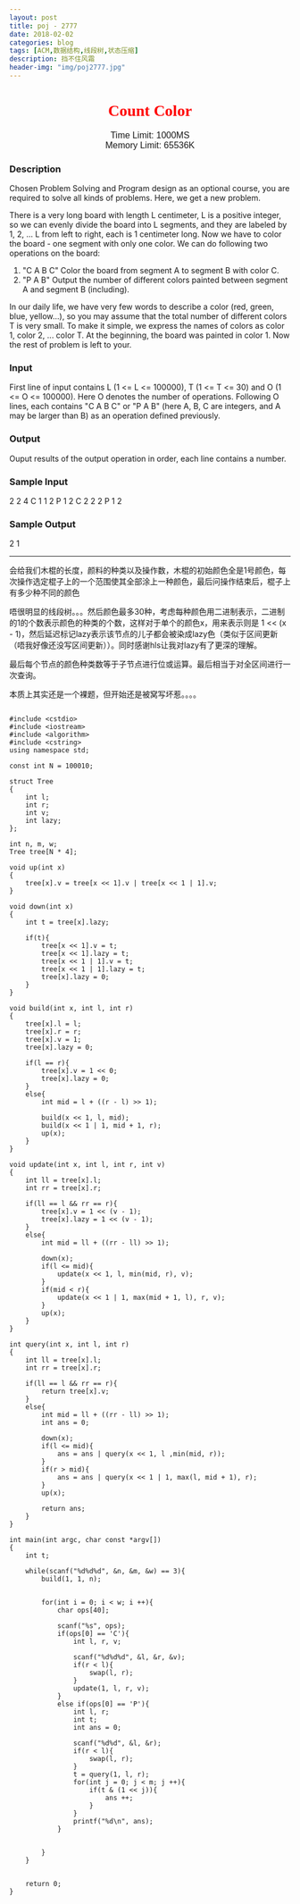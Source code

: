 ```yaml
---
layout: post
title: poj - 2777
date: 2018-02-02
categories: blog
tags: [ACM,数据结构,线段树,状态压缩]
description: 挡不住风霜
header-img: "img/poj2777.jpg"
---
```





<center><h1><font face="verdana" color="red"> Count Color </font></h1></center>

<center><font size="3" face="arial"> Time Limit: 1000MS </font></center>	 
<center><font size="3" face="arial"> Memory Limit: 65536K </font></center>	 	



### Description

Chosen Problem Solving and Program design as an optional course, you are required to solve all kinds of problems. Here, we get a new problem. 

There is a very long board with length L centimeter, L is a positive integer, so we can evenly divide the board into L segments, and they are labeled by 1, 2, ... L from left to right, each is 1 centimeter long. Now we have to color the board - one segment with only one color. We can do following two operations on the board: 

1. "C A B C" Color the board from segment A to segment B with color C. 
2. "P A B" Output the number of different colors painted between segment A and segment B (including). 

In our daily life, we have very few words to describe a color (red, green, blue, yellow…), so you may assume that the total number of different colors T is very small. To make it simple, we express the names of colors as color 1, color 2, ... color T. At the beginning, the board was painted in color 1. Now the rest of problem is left to your. 

### Input

First line of input contains L (1 <= L <= 100000), T (1 <= T <= 30) and O (1 <= O <= 100000). Here O denotes the number of operations. Following O lines, each contains "C A B C" or "P A B" (here A, B, C are integers, and A may be larger than B) as an operation defined previously.

### Output

Ouput results of the output operation in order, each line contains a number.

### Sample Input

2 2 4
C 1 1 2
P 1 2
C 2 2 2
P 1 2

### Sample Output

2
1



***
会给我们木棍的长度，颜料的种类以及操作数，木棍的初始颜色全是1号颜色，每次操作选定棍子上的一个范围使其全部涂上一种颜色，最后问操作结束后，棍子上有多少种不同的颜色




唔很明显的线段树。。。然后颜色最多30种，考虑每种颜色用二进制表示，二进制的1的个数表示颜色的种类的个数，这样对于单个的颜色x，用来表示则是 1 << (x - 1)，然后延迟标记lazy表示该节点的儿子都会被染成lazy色（类似于区间更新（唔我好像还没写区间更新））。同时感谢hls让我对lazy有了更深的理解。

最后每个节点的颜色种类数等于子节点进行位或运算。最后相当于对全区间进行一次查询。




本质上其实还是一个裸题，但开始还是被窝写坏惹。。。。


<pre><code>
#include &ltcstdio&gt  
#include &ltiostream&gt  
#include &ltalgorithm&gt  
#include &ltcstring&gt  
using namespace std;  
  
const int N = 100010;  
  
struct Tree  
{  
    int l;  
    int r;  
    int v;  
    int lazy;  
};  
  
int n, m, w;  
Tree tree[N * 4];  
  
void up(int x)  
{  
    tree[x].v = tree[x << 1].v | tree[x << 1 | 1].v;  
}  
  
void down(int x)  
{  
    int t = tree[x].lazy;  
  
    if(t){  
        tree[x << 1].v = t;  
        tree[x << 1].lazy = t;  
        tree[x << 1 | 1].v = t;  
        tree[x << 1 | 1].lazy = t;  
        tree[x].lazy = 0;  
    }  
}  
  
void build(int x, int l, int r)  
{  
    tree[x].l = l;  
    tree[x].r = r;  
    tree[x].v = 1;  
    tree[x].lazy = 0;  
  
    if(l == r){  
        tree[x].v = 1 << 0;  
        tree[x].lazy = 0;  
    }  
    else{  
        int mid = l + ((r - l) >> 1);  
  
        build(x << 1, l, mid);  
        build(x << 1 | 1, mid + 1, r);  
        up(x);  
    }  
}  
  
void update(int x, int l, int r, int v)  
{  
    int ll = tree[x].l;  
    int rr = tree[x].r;  
  
    if(ll == l && rr == r){  
        tree[x].v = 1 << (v - 1);  
        tree[x].lazy = 1 << (v - 1);  
    }  
    else{  
        int mid = ll + ((rr - ll) >> 1);  
  
        down(x);  
        if(l <= mid){  
            update(x << 1, l, min(mid, r), v);  
        }  
        if(mid < r){  
            update(x << 1 | 1, max(mid + 1, l), r, v);  
        }  
        up(x);  
    }  
}  
  
int query(int x, int l, int r)  
{  
    int ll = tree[x].l;  
    int rr = tree[x].r;  
  
    if(ll == l && rr == r){  
        return tree[x].v;  
    }  
    else{  
        int mid = ll + ((rr - ll) >> 1);  
        int ans = 0;  
  
        down(x);  
        if(l <= mid){  
            ans = ans | query(x << 1, l ,min(mid, r));  
        }  
        if(r > mid){  
            ans = ans | query(x << 1 | 1, max(l, mid + 1), r);  
        }  
        up(x);  
  
        return ans;  
    }  
}  
  
int main(int argc, char const *argv[])  
{  
    int t;  
  
    while(scanf("%d%d%d", &n, &m, &w) == 3){  
        build(1, 1, n);  
  
  
        for(int i = 0; i < w; i ++){  
            char ops[40];  
  
            scanf("%s", ops);  
            if(ops[0] == 'C'){  
                int l, r, v;  
  
                scanf("%d%d%d", &l, &r, &v);  
                if(r < l){  
                    swap(l, r);  
                }  
                update(1, l, r, v);  
            }  
            else if(ops[0] == 'P'){  
                int l, r;  
                int t;  
                int ans = 0;  
  
                scanf("%d%d", &l, &r);  
                if(r < l){  
                    swap(l, r);  
                }  
                t = query(1, l, r);  
                for(int j = 0; j < m; j ++){  
                    if(t & (1 << j)){  
                        ans ++;  
                    }  
                }  
                printf("%d\n", ans);  
            }  
  
  
        }  
    }  
  
  
    return 0;  
}  





